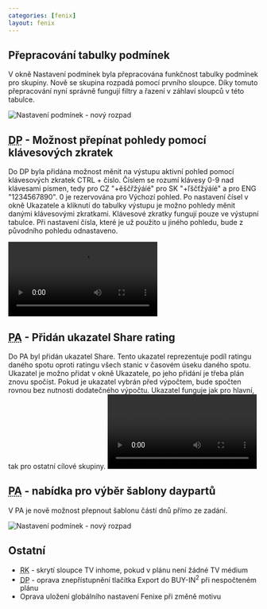 ```yaml
---
categories: [fenix]
layout: fenix
---
```


## Přepracování tabulky podmínek
V okně Nastavení podmínek byla přepracována funkčnost tabulky podmínek pro skupiny. Nově se skupina rozpadá pomocí prvního sloupce. Díky tomuto přepracování nyní správně fungují filtry a řazení v záhlaví sloupců v této tabulce.

![Nastavení podmínek - nový rozpad]({{site.url}}/data/podminky_rozpad.png)

## <abbr title="Detailní plán">DP</abbr> - Možnost přepínat pohledy pomocí klávesových zkratek
Do DP byla přidána možnost měnit na výstupu aktivní pohled pomocí klávesových zkratek CTRL + číslo. Číslem se rozumí klávesy 0-9 nad klávesami písmen, tedy pro CZ "+ěščřžýáíé" pro SK "+ľščťžýáíé" a pro ENG "1234567890". 0 je rezervována pro Výchozí pohled. Po nastavení čísel v okně Ukazatele a kliknutí do tabulky výstupu je možno pohledy měnit danými klávesovými zkratkami. Klávesové zkratky fungují pouze ve výstupní tabulce. Při nastavení čísla, které je už použito u jiného pohledu, bude z původního pohledu odnastaveno.

<video src="{{site.url}}/data/dp_pohled_keys.mp4" type="video/mp4" controls></video>

## <abbr title="Postanalýza">PA</abbr> - Přidán ukazatel Share rating
Do PA byl přidán ukazatel Share. Tento ukazatel reprezentuje podíl ratingu daného spotu oproti ratingu všech stanic v časovém úseku daného spotu. Ukazatel je možno přidat v okně Ukazatele, po jeho přidání je třeba plán znovu spočíst. Pokud je ukazatel vybrán před výpočtem, bude spočten rovnou bez nutnosti dodatečného výpočtu. Ukazatel funguje jak pro hlavní, tak pro ostatní cílové skupiny.
<video src="{{site.url}}/data/pa_share.mp4" type="video/mp4" controls></video>

## <abbr title="Postanalýza">PA</abbr> - nabídka pro výběr šablony daypartů
V PA je nově možnost přepnout šablonu částí dnů přímo ze zadání.

![Nastavení podmínek - nový rozpad]({{site.url}}/data/pa_sablona_dp.png)

## Ostatní
<ul>
<li><abbr title="Reachové křivky">RK</abbr> - skrytí sloupce TV inhome, pokud v plánu není žádné TV médium</li>
<li><abbr title="Detailní plán">DP</abbr> - oprava znepřístupnění tlačítka Export do BUY-IN<sup>2</sup> při nespočteném plánu</li>
<li>Oprava uložení globálního nastavení Fenixe při změně motivu</li>
</ul>
